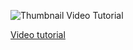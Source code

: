 ![Thumbnail Video Tutorial](https://github.com/wass08/r3f-portfolio-responsive/assets/6551176/bf148f55-e6ba-46c4-b53d-9f93e1d1f99f)

[Video tutorial](https://youtube.com/@WawaSensei)
